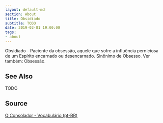 ```yaml
---
layout: default-md
section: About
title: Obsidiado
subtitle: TODO
date: 2019-02-01 19:00:00
tags:
- about
---
```


Obsidiado – Paciente da obsessão, aquele que sofre a influência perniciosa de um Espírito encarnado ou desencarnado. Sinônimo de Obsesso. Ver também: Obsessão.

## See Also
TODO

## Source
[O Consolador - Vocabulário (pt-BR)](http://www.oconsolador.com.br/linkfixo/vocabulario/principal.html)
